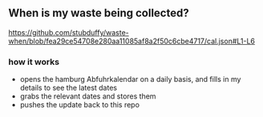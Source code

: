 ## When is my waste being collected?
  https://github.com/stubduffy/waste-when/blob/fea29ce54708e280aa11085af8a2f50c6cbe4717/cal.json#L1-L6
  
  ### how it works
  - opens the hamburg Abfuhrkalendar on a daily basis, and fills in my details to see the latest dates
  - grabs the relevant dates and stores them
  - pushes the update back to this repo
  
